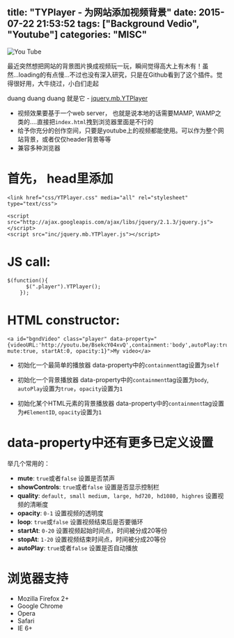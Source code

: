 title: "TYPlayer - 为网站添加视频背景"
date: 2015-07-22 21:53:52
tags: ["Background Vedio", "Youtube"]
categories: "MISC"
---

![You Tube](http://i781.photobucket.com/albums/yy93/Jason__Yuan/424375-723be3ca1ce754fc_zps26e4w1pc.png)

最近突然想把网站的背景图片换成视频玩一玩，瞬间觉得高大上有木有！虽然...loading的有点慢...不过也没有深入研究，只是在Github看到了这个插件。觉得很好用，大牛绕过，小白们走起

<!-- more -->
duang duang duang 就是它 - [jquery.mb.YTPlayer](https://github.com/pupunzi/jquery.mb.YTPlayer/wiki)
* 视频效果要基于一个web server， 也就是说本地的话需要MAMP, WAMP之类的....直接把`index.html`拽到浏览器里面是不行的
* 给予你充分的创作空间，只要是youtube上的视频都能使用。可以作为整个网站背景，或者仅仅header背景等等
* 兼容多种浏览器

# 首先， head里添加
```
<link href="css/YTPlayer.css" media="all" rel="stylesheet" type="text/css">

<script src="http://ajax.googleapis.com/ajax/libs/jquery/2.1.3/jquery.js"></script>
<script src="inc/jquery.mb.YTPlayer.js"></script>
```

# JS call:
```
$(function(){
      $(".player").YTPlayer();
    });
```

# HTML constructor:
```
<a id="bgndVideo" class="player" data-property="{videoURL:'http://youtu.be/BsekcY04xvQ',containment:'body',autoPlay:true, mute:true, startAt:0, opacity:1}">My video</a>
```

* 初始化一个最简单的播放器
data-property中的`containment`tag设置为`self`

* 初始化一个背景播放器
data-property中的`containment`tag设置为`body`, `autoPlay`设置为`true`，`opacity`设置为`1`

* 初始化某个HTML元素的背景播放器
data-property中的`containment`tag设置为`#ElementID`, `opacity`设置为`1`

# data-property中还有更多已定义设置
举几个常用的：
* **mute**: `true`或者`false` 设置是否禁声
* **showControls**: `true`或者`false` 设置是否显示控制栏
* **quality**: `default, small medium, large, hd720, hd1080, highres` 设置视频的清晰度
* **opacity**: `0-1` 设置视频的透明度
* **loop**: `true`或`false` 设置视频结束后是否要循环
* **startAt**: `0-20` 设置视频起始时间点，时间被分成20等份
* **stopAt**: `1-20` 设置视频结束时间点，时间被分成20等份 
* **autoPlay**: `true`或者`false` 设置是否自动播放

# 浏览器支持
* Mozilla Firefox 2+
* Google Chrome
* Opera
* Safari
* IE 6+